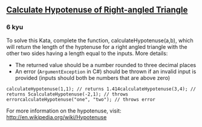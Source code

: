 <h2><a href=https://www.codewars.com/kata/525a3d6b85a9a47fcf00055a/train/javascript target="_blank">Calculate Hypotenuse of Right-angled Triangle</a></h2><h3>6 kyu</h3><p>To solve this Kata, complete the function, calculateHypotenuse(a,b), which will return the length of the hyptenuse for a right angled triangle with the other two sides having a length equal to the inputs.  More details:</p><ul><li>The returned value should be a number rounded to three decimal places</li><li>An error (<code>ArgumentException</code> in C#) should be thrown if an invalid input is provided (inputs should both be numbers that are above zero)</li></ul><pre><code class="language-javascript"><span class="cm-variable">calculateHypotenuse</span>(<span class="cm-number">1</span>,<span class="cm-number">1</span>); <span class="cm-comment">// returns 1.414</span><span class="cm-variable">calculateHypotenuse</span>(<span class="cm-number">3</span>,<span class="cm-number">4</span>); <span class="cm-comment">// returns 5</span><span class="cm-variable">calculateHypotenuse</span>(<span class="cm-operator">-</span><span class="cm-number">2</span>,<span class="cm-number">1</span>); <span class="cm-comment">// throws error</span><span class="cm-variable">calculateHypotenuse</span>(<span class="cm-string">"one"</span>, <span class="cm-string">"two"</span>); <span class="cm-comment">// throws error</span></code></pre><pre style="display: none;"><code class="language-coffeescript"><span class="cm-variable">calculateHypotenuse</span><span class="cm-punctuation">(</span><span class="cm-number">1</span><span class="cm-punctuation">,</span><span class="cm-number">1</span><span class="cm-punctuation">)</span><span class="cm-punctuation">;</span> <span class="cm-comment"># returns 1.414</span><span class="cm-variable">calculateHypotenuse</span><span class="cm-punctuation">(</span><span class="cm-number">3</span><span class="cm-punctuation">,</span><span class="cm-number">4</span><span class="cm-punctuation">)</span><span class="cm-punctuation">;</span> <span class="cm-comment"># returns 5.000</span><span class="cm-variable">calculateHypotenuse</span><span class="cm-punctuation">(</span><span class="cm-number">-2</span><span class="cm-punctuation">,</span><span class="cm-number">1</span><span class="cm-punctuation">)</span><span class="cm-punctuation">;</span> <span class="cm-comment"># throws error</span><span class="cm-variable">calculateHypotenuse</span><span class="cm-punctuation">(</span><span class="cm-string">"one"</span><span class="cm-punctuation">,</span> <span class="cm-string">"two"</span><span class="cm-punctuation">)</span><span class="cm-punctuation">;</span> <span class="cm-comment"># throws error</span></code></pre><pre style="display: none;"><code class="language-ruby"><span class="cm-variable">calculateHypotenuse</span>(<span class="cm-number">1</span>,<span class="cm-number">1</span>) <span class="cm-comment"># returns 1.414</span><span class="cm-variable">calculateHypotenuse</span>(<span class="cm-number">3</span>,<span class="cm-number">4</span>) <span class="cm-comment"># returns 5</span><span class="cm-variable">calculateHypotenuse</span>(<span class="cm-operator">-</span><span class="cm-number">2</span>,<span class="cm-number">1</span>) <span class="cm-comment"># raises exception</span><span class="cm-variable">calculateHypotenuse</span>(<span class="cm-string">"one"</span>, <span class="cm-string">"two"</span>) <span class="cm-comment"># raises exception</span></code></pre><pre style="display: none;"><code class="language-csharp"><span class="cm-variable">Kata</span>.<span class="cm-variable">CalculateHypotenuse</span>(<span class="cm-number">1</span>,<span class="cm-number">1</span>)           <span class="cm-comment">// returns 1.414</span><span class="cm-variable">Kata</span>.<span class="cm-variable">CalculateHypotenuse</span>(<span class="cm-number">3</span>,<span class="cm-number">4</span>)           <span class="cm-comment">// returns 5</span><span class="cm-variable">Kata</span>.<span class="cm-variable">CalculateHypotenuse</span>(<span class="cm-operator">-</span><span class="cm-number">2</span>,<span class="cm-number">1</span>)          <span class="cm-comment">// throws ArgumentException</span><span class="cm-variable">Kata</span>.<span class="cm-variable">CalculateHypotenuse</span>(<span class="cm-number">2</span>, <span class="cm-type">Double</span>.<span class="cm-variable">NaN</span>) <span class="cm-comment">// throws ArgumentException</span></code></pre><p>For more information on the hypotenuse, visit: <a href="http://en.wikipedia.org/wiki/Hypotenuse" data-turbolinks="false" target="_blank">http://en.wikipedia.org/wiki/Hypotenuse</a></p>